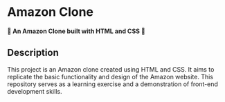 # Amazon Clone
<strong>🚀 An Amazon Clone built with HTML and CSS 🚀</strong>

## Description

This project is an Amazon clone created using HTML and CSS. It aims to replicate the basic functionality and design of the Amazon website. This repository serves as a learning exercise and a demonstration of front-end development skills.